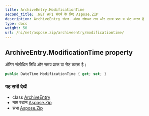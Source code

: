 ```yaml
---
title: ArchiveEntry.ModificationTime
second_title: .NET API संदर्भ के लिए Aspose.ZIP
description: ArchiveEntry संपत्त. अंतम संशधत तथ और समय प्रप्त य सेट करत है
type: docs
weight: 50
url: /hi/net/aspose.zip/archiveentry/modificationtime/
---
```

## ArchiveEntry.ModificationTime property

अंतिम संशोधित तिथि और समय प्राप्त या सेट करता है।

```csharp
public DateTime ModificationTime { get; set; }
```

### यह सभी देखें

* class [ArchiveEntry](../)
* नाम स्थान [Aspose.Zip](../../archiveentry/)
* सभा [Aspose.Zip](../../../)


